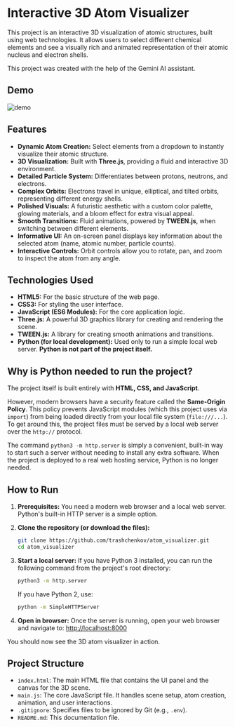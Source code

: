 # Interactive 3D Atom Visualizer

This project is an interactive 3D visualization of atomic structures, built using web technologies. It allows users to select different chemical elements and see a visually rich and animated representation of their atomic nucleus and electron shells.

This project was created with the help of the Gemini AI assistant.

## Demo

![demo](https://github.com/user-attachments/assets/e0f933ab-99b1-4619-83a6-e6bf392d0672)



## Features

- **Dynamic Atom Creation:** Select elements from a dropdown to instantly visualize their atomic structure.
- **3D Visualization:** Built with **Three.js**, providing a fluid and interactive 3D environment.
- **Detailed Particle System:** Differentiates between protons, neutrons, and electrons.
- **Complex Orbits:** Electrons travel in unique, elliptical, and tilted orbits, representing different energy shells.
- **Polished Visuals:** A futuristic aesthetic with a custom color palette, glowing materials, and a bloom effect for extra visual appeal.
- **Smooth Transitions:** Fluid animations, powered by **TWEEN.js**, when switching between different elements.
- **Informative UI:** An on-screen panel displays key information about the selected atom (name, atomic number, particle counts).
- **Interactive Controls:** Orbit controls allow you to rotate, pan, and zoom to inspect the atom from any angle.

## Technologies Used

- **HTML5:** For the basic structure of the web page.
- **CSS3:** For styling the user interface.
- **JavaScript (ES6 Modules):** For the core application logic.
- **Three.js:** A powerful 3D graphics library for creating and rendering the scene.
- **TWEEN.js:** A library for creating smooth animations and transitions.
- **Python (for local development):** Used only to run a simple local web server. **Python is not part of the project itself.**

## Why is Python needed to run the project?

The project itself is built entirely with **HTML, CSS, and JavaScript**.

However, modern browsers have a security feature called the **Same-Origin Policy**. This policy prevents JavaScript modules (which this project uses via `import`) from being loaded directly from your local file system (`file:///...`). To get around this, the project files must be served by a local web server over the `http://` protocol.

The command `python3 -m http.server` is simply a convenient, built-in way to start such a server without needing to install any extra software. When the project is deployed to a real web hosting service, Python is no longer needed.

## How to Run

1.  **Prerequisites:** You need a modern web browser and a local web server. Python's built-in HTTP server is a simple option.

2.  **Clone the repository (or download the files):**
    ```bash
    git clone https://github.com/trashchenkov/atom_visualizer.git
    cd atom_visualizer
    ```

3.  **Start a local server:**
    If you have Python 3 installed, you can run the following command from the project's root directory:
    ```bash
    python3 -m http.server
    ```
    If you have Python 2, use:
    ```bash
    python -m SimpleHTTPServer
    ```

4.  **Open in browser:**
    Once the server is running, open your web browser and navigate to:
    [http://localhost:8000](http://localhost:8000)

You should now see the 3D atom visualizer in action.

## Project Structure

- `index.html`: The main HTML file that contains the UI panel and the canvas for the 3D scene.
- `main.js`: The core JavaScript file. It handles scene setup, atom creation, animation, and user interactions.
- `.gitignore`: Specifies files to be ignored by Git (e.g., `.env`).
- `README.md`: This documentation file.
